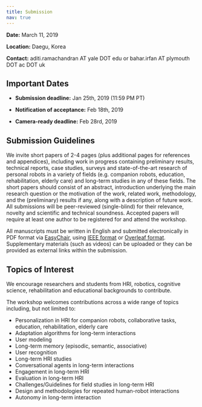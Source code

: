 ```yaml
---
title: Submission
nav: true
---
```


**Date:** March 11, 2019

**Location:** Daegu, Korea

**Contact:** aditi.ramachandran AT yale DOT edu or bahar.irfan AT plymouth DOT ac DOT uk


## Important Dates

 - **Submission deadline:** Jan 25th, 2019 (11:59 PM PT)

 - **Notification of acceptance:** Feb 18th, 2019

 - **Camera-ready deadline:** Feb 28rd, 2019


## Submission Guidelines

We invite short papers of 2-4 pages (plus additional pages for references and appendices), including work in progress containing preliminary results, technical reports, case studies, surveys and state-of-the-art research of personal robots in a variety of fields (e.g. companion robots, education, rehabilitation, elderly care) and long-term studies in any of these fields. The short papers should consist of an abstract, introduction underlying the main research question or the motivation of the work, related work, methodology, and the (preliminary) results if any, along with a description of future work. All submissions will be peer-reviewed (single-blind) for their relevance, novelty and scientific and technical soundness. Accepted papers will require at least one author to be registered for and attend the workshop.

All manuscripts must be written in English and submitted electronically in PDF format via [EasyChair](https://easychair.org/conferences/?conf=plothri19), using [IEEE format](https://www.ieee.org/conferences/publishing/templates.html) or [Overleaf format](https://www.overleaf.com/latex/templates/ieee-conference-template-example/nsncsyjfmpxy). Supplementary materials (such as videos) can be uploaded or they can be provided as external links within the submission.


## Topics of Interest

We encourage researchers and students from HRI, robotics, cognitive science, rehabilitation and educational backgrounds to contribute.

The workshop welcomes contributions across a wide range of topics including, but not limited to:

 - Personalization in HRI for companion robots, collaborative tasks, education, rehabilitation, elderly care
 - Adaptation algorithms for long-term interactions
 - User modeling
 - Long-term memory (episodic, semantic, associative)
 - User recognition
 - Long-term HRI studies
 - Conversational agents in long-term interactions
 - Engagement in long-term HRI
 - Evaluation in long-term HRI
 - Challenges/Guidelines for field studies in long-term HRI
 - Design and methodologies for repeated human-robot interactions
 - Autonomy in long-term interaction 

